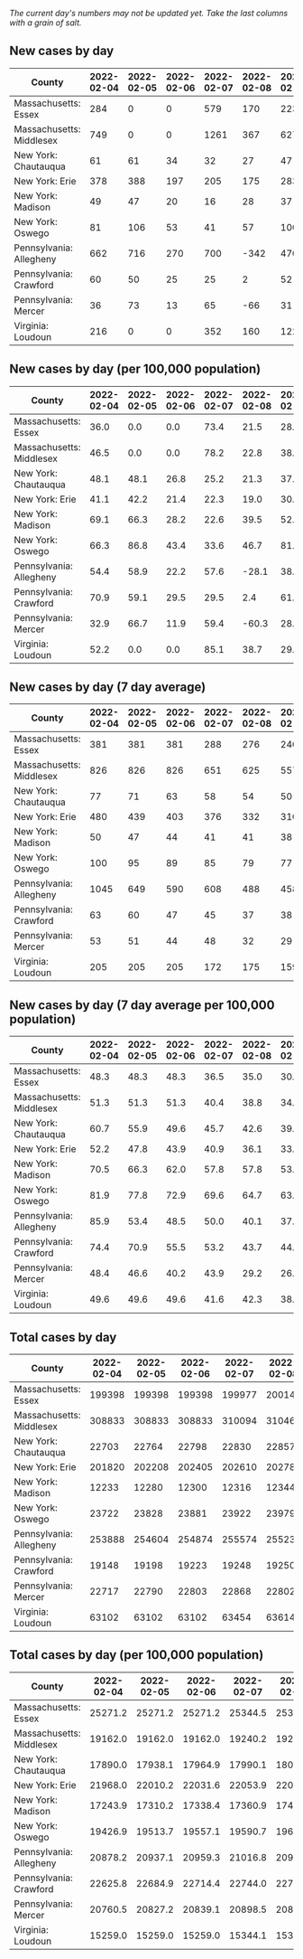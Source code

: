 _The current day's numbers may not be updated yet. Take the last columns with a grain of salt._
## New cases by day

| County | 2022-02-04 | 2022-02-05 | 2022-02-06 | 2022-02-07 | 2022-02-08 | 2022-02-09 | 2022-02-10 |
| --- | --- | --- | --- | --- | --- | --- | --- |
| Massachusetts: Essex | 284 | 0 | 0 | 579 | 170 | 223 |  |
| Massachusetts: Middlesex | 749 | 0 | 0 | 1261 | 367 | 627 |  |
| New York: Chautauqua | 61 | 61 | 34 | 32 | 27 | 47 |  |
| New York: Erie | 378 | 388 | 197 | 205 | 175 | 283 |  |
| New York: Madison | 49 | 47 | 20 | 16 | 28 | 37 |  |
| New York: Oswego | 81 | 106 | 53 | 41 | 57 | 100 |  |
| Pennsylvania: Allegheny | 662 | 716 | 270 | 700 | -342 | 470 | 476 |
| Pennsylvania: Crawford | 60 | 50 | 25 | 25 | 2 | 52 | 28 |
| Pennsylvania: Mercer | 36 | 73 | 13 | 65 | -66 | 31 | 32 |
| Virginia: Loudoun | 216 | 0 | 0 | 352 | 160 | 122 | 138 |

## New cases by day (per 100,000 population)

| County | 2022-02-04 | 2022-02-05 | 2022-02-06 | 2022-02-07 | 2022-02-08 | 2022-02-09 | 2022-02-10 |
| --- | --- | --- | --- | --- | --- | --- | --- |
| Massachusetts: Essex | 36.0 | 0.0 | 0.0 | 73.4 | 21.5 | 28.3 |  |
| Massachusetts: Middlesex | 46.5 | 0.0 | 0.0 | 78.2 | 22.8 | 38.9 |  |
| New York: Chautauqua | 48.1 | 48.1 | 26.8 | 25.2 | 21.3 | 37.0 |  |
| New York: Erie | 41.1 | 42.2 | 21.4 | 22.3 | 19.0 | 30.8 |  |
| New York: Madison | 69.1 | 66.3 | 28.2 | 22.6 | 39.5 | 52.2 |  |
| New York: Oswego | 66.3 | 86.8 | 43.4 | 33.6 | 46.7 | 81.9 |  |
| Pennsylvania: Allegheny | 54.4 | 58.9 | 22.2 | 57.6 | -28.1 | 38.6 | 39.1 |
| Pennsylvania: Crawford | 70.9 | 59.1 | 29.5 | 29.5 | 2.4 | 61.4 | 33.1 |
| Pennsylvania: Mercer | 32.9 | 66.7 | 11.9 | 59.4 | -60.3 | 28.3 | 29.2 |
| Virginia: Loudoun | 52.2 | 0.0 | 0.0 | 85.1 | 38.7 | 29.5 | 33.4 |

## New cases by day (7 day average)

| County | 2022-02-04 | 2022-02-05 | 2022-02-06 | 2022-02-07 | 2022-02-08 | 2022-02-09 | 2022-02-10 |
| --- | --- | --- | --- | --- | --- | --- | --- |
| Massachusetts: Essex | 381 | 381 | 381 | 288 | 276 | 240 |  |
| Massachusetts: Middlesex | 826 | 826 | 826 | 651 | 625 | 557 |  |
| New York: Chautauqua | 77 | 71 | 63 | 58 | 54 | 50 |  |
| New York: Erie | 480 | 439 | 403 | 376 | 332 | 310 |  |
| New York: Madison | 50 | 47 | 44 | 41 | 41 | 38 |  |
| New York: Oswego | 100 | 95 | 89 | 85 | 79 | 77 |  |
| Pennsylvania: Allegheny | 1045 | 649 | 590 | 608 | 488 | 458 | 422 |
| Pennsylvania: Crawford | 63 | 60 | 47 | 45 | 37 | 38 | 35 |
| Pennsylvania: Mercer | 53 | 51 | 44 | 48 | 32 | 29 | 26 |
| Virginia: Loudoun | 205 | 205 | 205 | 172 | 175 | 159 | 141 |

## New cases by day (7 day average per 100,000 population)

| County | 2022-02-04 | 2022-02-05 | 2022-02-06 | 2022-02-07 | 2022-02-08 | 2022-02-09 | 2022-02-10 |
| --- | --- | --- | --- | --- | --- | --- | --- |
| Massachusetts: Essex | 48.3 | 48.3 | 48.3 | 36.5 | 35.0 | 30.4 |  |
| Massachusetts: Middlesex | 51.3 | 51.3 | 51.3 | 40.4 | 38.8 | 34.6 |  |
| New York: Chautauqua | 60.7 | 55.9 | 49.6 | 45.7 | 42.6 | 39.4 |  |
| New York: Erie | 52.2 | 47.8 | 43.9 | 40.9 | 36.1 | 33.7 |  |
| New York: Madison | 70.5 | 66.3 | 62.0 | 57.8 | 57.8 | 53.6 |  |
| New York: Oswego | 81.9 | 77.8 | 72.9 | 69.6 | 64.7 | 63.1 |  |
| Pennsylvania: Allegheny | 85.9 | 53.4 | 48.5 | 50.0 | 40.1 | 37.7 | 34.7 |
| Pennsylvania: Crawford | 74.4 | 70.9 | 55.5 | 53.2 | 43.7 | 44.9 | 41.4 |
| Pennsylvania: Mercer | 48.4 | 46.6 | 40.2 | 43.9 | 29.2 | 26.5 | 23.8 |
| Virginia: Loudoun | 49.6 | 49.6 | 49.6 | 41.6 | 42.3 | 38.4 | 34.1 |

## Total cases by day

| County | 2022-02-04 | 2022-02-05 | 2022-02-06 | 2022-02-07 | 2022-02-08 | 2022-02-09 | 2022-02-10 |
| --- | --- | --- | --- | --- | --- | --- | --- |
| Massachusetts: Essex | 199398 | 199398 | 199398 | 199977 | 200147 | 200370 |  |
| Massachusetts: Middlesex | 308833 | 308833 | 308833 | 310094 | 310461 | 311088 |  |
| New York: Chautauqua | 22703 | 22764 | 22798 | 22830 | 22857 | 22904 |  |
| New York: Erie | 201820 | 202208 | 202405 | 202610 | 202785 | 203068 |  |
| New York: Madison | 12233 | 12280 | 12300 | 12316 | 12344 | 12381 |  |
| New York: Oswego | 23722 | 23828 | 23881 | 23922 | 23979 | 24079 |  |
| Pennsylvania: Allegheny | 253888 | 254604 | 254874 | 255574 | 255232 | 255702 | 256178 |
| Pennsylvania: Crawford | 19148 | 19198 | 19223 | 19248 | 19250 | 19302 | 19330 |
| Pennsylvania: Mercer | 22717 | 22790 | 22803 | 22868 | 22802 | 22833 | 22865 |
| Virginia: Loudoun | 63102 | 63102 | 63102 | 63454 | 63614 | 63736 | 63874 |

## Total cases by day (per 100,000 population)

| County | 2022-02-04 | 2022-02-05 | 2022-02-06 | 2022-02-07 | 2022-02-08 | 2022-02-09 | 2022-02-10 |
| --- | --- | --- | --- | --- | --- | --- | --- |
| Massachusetts: Essex | 25271.2 | 25271.2 | 25271.2 | 25344.5 | 25366.1 | 25394.3 |  |
| Massachusetts: Middlesex | 19162.0 | 19162.0 | 19162.0 | 19240.2 | 19263.0 | 19301.9 |  |
| New York: Chautauqua | 17890.0 | 17938.1 | 17964.9 | 17990.1 | 18011.4 | 18048.4 |  |
| New York: Erie | 21968.0 | 22010.2 | 22031.6 | 22053.9 | 22073.0 | 22103.8 |  |
| New York: Madison | 17243.9 | 17310.2 | 17338.4 | 17360.9 | 17400.4 | 17452.5 |  |
| New York: Oswego | 19426.9 | 19513.7 | 19557.1 | 19590.7 | 19637.4 | 19719.3 |  |
| Pennsylvania: Allegheny | 20878.2 | 20937.1 | 20959.3 | 21016.8 | 20988.7 | 21027.3 | 21066.5 |
| Pennsylvania: Crawford | 22625.8 | 22684.9 | 22714.4 | 22744.0 | 22746.3 | 22807.8 | 22840.9 |
| Pennsylvania: Mercer | 20760.5 | 20827.2 | 20839.1 | 20898.5 | 20838.2 | 20866.5 | 20895.8 |
| Virginia: Loudoun | 15259.0 | 15259.0 | 15259.0 | 15344.1 | 15382.8 | 15412.3 | 15445.7 |
